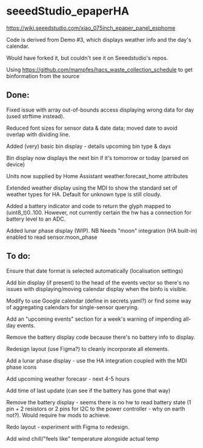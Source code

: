 # seeedStudio_epaperHA

https://wiki.seeedstudio.com/xiao_075inch_epaper_panel_esphome

Code is derived from Demo #3, which displays weather info and the day's calendar.

Would have forked it, but couldn't see it on Seeedstudio's repos.

Using https://github.com/mampfes/hacs_waste_collection_schedule to get binformation from the source

## Done:

Fixed issue with array out-of-bounds access displaying wrong data for day (used strftime instead).

Reduced font sizes for sensor data & date data; moved date to avoid overlap with dividing line.

Added (very) basic bin display - details upcoming bin type & days

Bin display now displays the next bin if it's tomorrow or today (parsed on device)

Units now supplied by Home Assistant weather.forecast_home attributes

Extended weather display using the MDI to show the standard set of weather types for HA.  Default for unknown type is still cloudy.

Added a battery indicator and code to return the glyph mapped to (uint8_t)0..100.  However, not currently certain the hw has a connection for battery level to an ADC. 

Added lunar phase display (WIP).  NB Needs "moon" integration (HA built-in) enabled to read sensor.moon_phase

## To do:

Ensure that date format is selected automatically (localisation settings)

Add bin display (if present) to the head of the events vector so there's no issues with displaying/moving calendar display when the binfo is visible.

Modify to use Google calendar (define in secrets.yaml?) or find some way of aggregating calendars for single-sensor querying.

Add an "upcoming events" section for a week's warning of impending all-day events.

Remove the battery display code because there's no battery info to display.

Redesign layout (use Figma?) to cleanly incorporate all elements.

Add a lunar phase display - use the HA integration coupled with the MDI phase icons

Add upcoming weather forecasr - next 4-5 hours

Add time of last update (can see if the battery has gone that way)

Remove the battery display - seems there is no hw to read battery state (1 pin + 2 resistors or 2 pins for I2C to the power controller - why on earth not?).  Would require hw mods to achieve.

Redo layout - experiment with Figma to redesign.

Add wind chill/"feels like" temperature alongside actual temp
